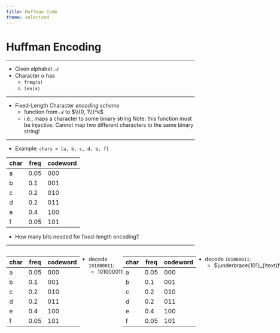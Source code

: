 ```yaml
---
title: Huffman Code
theme: solarized
---
```

# Huffman Encoding
---
<style>
.container{
    display: flex;
}
.col{
    flex: 1;
}
</style>

* Given alphabet $\mathcal{A}$
* Character α has <!-- .element: class="fragment" -->
    * `freq(α)` <!-- .element: class="fragment" -->
    * `len(α)` <!-- .element: class="fragment" -->
---
* Fixed-Length Character *encoding scheme*
    * function from $\mathcal{A}$ to $\\{0, 1\\}^k$ 
    * i.e., maps a character to some binary string <!-- .element: class="fragment" -->
Note: this function must be injective. Cannot map two different characters to the same binary string!
----
* Example: `chars = [a, b, c, d, e, f]` <!-- .element: class="fragment" -->

<div class="fragment">

| char | freq | codeword |
|------|------|----------|
| a    | 0.05 | 000      |
| b    | 0.1  | 001      |
| c    | 0.2  | 010      |
| d    | 0.2  | 011      |
| e    | 0.4  | 100      |
| f    | 0.05 | 101      |

</div>


* How many bits needed for fixed-length encoding?  <!-- .element: class="fragment" -->
----
<!-- .slide:  data-transition="none" -->
<div class="container">

<div class="col"> 

| char | freq | codeword |
|------|------|----------|
| a    | 0.05 | 000      |
| b    | 0.1  | 001      |
| c    | 0.2  | 010      |
| d    | 0.2  | 011      |
| e    | 0.4  | 100      |
| f    | 0.05 | 101      |
</div>

<div class="col"> 


* decode `101000011`: 
  * $101000011$ <!-- .element: class="fragment" -->
</div>


----
<!-- .slide:  data-transition="none" -->

<div class="container"> 

<div class="col">

| char | freq | codeword |
|------|------|----------|
| a    | 0.05 | 000      |
| b    | 0.1  | 001      |
| c    | 0.2  | 010      |
| d    | 0.2  | 011      |
| e    | 0.4  | 100      |
| f    | 0.05 | 101      |
</div>

<div class="col"> 

* decode `101000011`: 
  * $\underbrace{101}_{\text{f}}000011$
</div>


</div>

----
<!-- .slide:  data-transition="none" -->

<div class="container">

<div class="col">

| char | freq | codeword |
|------|------|----------|
| a    | 0.05 | 000      |
| b    | 0.1  | 001      |
| c    | 0.2  | 010      |
| d    | 0.2  | 011      |
| e    | 0.4  | 100      |
| f    | 0.05 | 101      |
</div>

<div class="col"> 

* decode `101000011`: 
  * $101\underbrace{000}_{\text{a}}011$
</div>


</div>
----
<!-- .slide:  data-transition="none" -->

<div class="container">

<div class="col">

| char | freq | codeword |
|------|------|----------|
| a    | 0.05 | 000      |
| b    | 0.1  | 001      |
| c    | 0.2  | 010      |
| d    | 0.2  | 011      |
| e    | 0.4  | 100      |
| f    | 0.05 | 101      |
</div>

<div class="col"> 

* decode `101000011`: 
  * $101000\underbrace{011}_{\text{d}}$
</div>


</div>

----
<!-- .slide:  data-transition="none" -->

<div class="container">

<div class="col">

| char | freq | codeword |
|------|------|----------|
| a    | 0.05 | 000      |
| b    | 0.1  | 001      |
| c    | 0.2  | 010      |
| d    | 0.2  | 011      |
| e    | 0.4  | 100      |
| f    | 0.05 | 101      |
</div>

<div class="col">

* decode `101000011`: 
  * $\underbrace{101000011}_{\text{fad}}$
</div>


</div>

----

<!-- .slide: data-auto-animate -->

<!-- .element: data-id="code-animation" -->
<div class="container">

<div class="col">

| char | freq | codeword |
|------|------|----------|
| a    | 0.05 | 000      |
| b    | 0.1  | 001      |
| c    | 0.2  | 010      |
| d    | 0.2  | 011      |
| e    | 0.4  | 100      |
| f    | 0.05 | 101      |
</div>

<div class="col">

* encode `bad`: 
  * $\texttt{b} \to 001$ <!-- .element: class="fragment" -->
  * $\texttt{a} \to 000$ <!-- .element: class="fragment" -->
  * $\texttt{d} \to 011$ <!-- .element: class="fragment" -->
* $\texttt{bad} \to 001000011$ <!-- .element: class="fragment" -->
</div>


</div>
----
* Average code length
    * $$\texttt{cost}(E) = \sum_{\alpha\in\mathcal{A}} \texttt{freq}(\alpha)\cdot\texttt{len}(\alpha)$$ <!-- .element: class="fragment" -->
* Bounded below by Entropy: <!-- .element: class="fragment" -->
    * $$\texttt{entropy}(\mathcal{A}) = \sum_{\alpha\in\mathcal{A}} \texttt{freq}(\alpha)\cdot\log\left(\frac{1}{\texttt{freq}(\alpha)}\right)$$ <!-- .element: class="fragment" -->
----
<!-- .slide: data-transition="none" -->

* For fixed length encoding, average code length is just length

<div class="fragment">

| char | freq | codeword |
|------|------|----------|
| a    | 0.05 | 000      |
| b    | 0.1  | 001      |
| c    | 0.2  | 010      |
| d    | 0.2  | 011      |
| e    | 0.4  | 100      |
| f    | 0.05 | 101      |
</div>

* $3 \cdot 0.05 + 3 \cdot 0.1 + \dots + 3 \cdot 0.05$ <!-- .element: class="fragment" -->
----
<!-- .slide: data-transition="none" -->

* For fixed length encoding, average code length is just length

| char | freq | codeword |
|------|------|----------|
| a    | 0.05 | 000      |
| b    | 0.1  | 001      |
| c    | 0.2  | 010      |
| d    | 0.2  | 011      |
| e    | 0.4  | 100      |
| f    | 0.05 | 101      |

* $=3\left(0.05 + 0.1 + \dots + 0.05\right)\phantom{11}$
----
<!-- .slide: data-transition="none" -->

* For fixed length encoding, average code length is just length

| char | freq | codeword |
|------|------|----------|
| a    | 0.05 | 000      |
| b    | 0.1  | 001      |
| c    | 0.2  | 010      |
| d    | 0.2  | 011      |
| e    | 0.4  | 100      |
| f    | 0.05 | 101      |

* $=3\cdot 1\phantom{111111111111111111111}$
----
<!-- .slide: data-transition="none" -->

* For fixed length encoding, average code length is just length

| char | freq | codeword |
|------|------|----------|
| a    | 0.05 | 000      |
| b    | 0.1  | 001      |
| c    | 0.2  | 010      |
| d    | 0.2  | 011      |
| e    | 0.4  | 100      |
| f    | 0.05 | 101      |

* $=3\phantom{11111111111111111111111}$
---
* Some chars are more frequent than others 
* More frequent chars should use less space <!-- .element: class="fragment" -->
* Variable length encoding <!-- .element: class="fragment" -->
    * A function from $\mathcal{A}$ to $\\{0, 1\\} \cup \\{0, 1\\}^2 \cup \dots \cup \\{0, 1\\}^k$ <!-- .element: class="fragment" -->
    * i.e., maps character to binary sequences of different lengths <!-- .element: class="fragment" -->
----
| char | codeword |
|------|----------|
| a    | 0        |
| b    | 1        |
| c    | 10       |
| d    | 11       |

* Is above valid? <!-- .element: class="fragment" -->

<div class="fragment">

* Decode `0110`:
</div>
----
<!-- .slide: data-transition="none" -->

* Decode `0110`:
* $\underbrace{0}_{\text{a}}110$ <!-- .element: class="fragment" -->

----
<!-- .slide: data-transition="none" -->

* Decode `0110`:
* $0\underbrace{11}_{\text{d}}0$

----
<!-- .slide: data-transition="none" -->

* Decode `0110`:
* $011\underbrace{0}_{\text{a}}$

----
<!-- .slide: data-transition="none" -->

* Decode `0110`:
* $\underbrace{0110}_{\text{ada}}$

----

<!-- .slide: data-transition="none" -->

* Decode `0110`:
* $\underbrace{0110}_{\text{ada}}$
* $\underbrace{0}_{\text{a}}110$ <!-- .element: class="fragment" -->
----

<!-- .slide: data-transition="none" -->

* Decode `0110`:
* $\underbrace{0110}_{\text{ada}}$
* $0\underbrace{1}_{\text{b}}10$
----
<!-- .slide: data-transition="none" -->

* Decode `0110`:
* $\underbrace{0110}_{\text{ada}}$
* $01\underbrace{1}_{\text{b}}0$
----
<!-- .slide: data-transition="none" -->

* Decode `0110`:
* $\underbrace{0110}_{\text{ada}}$
* $011\underbrace{0}_{\text{a}}$
----

<!-- .slide: data-transition="none" -->

* Decode `0110`:
* $\underbrace{0110}_{\text{ada}}$
* $\underbrace{0110}_{\text{abba}}$
----

<!-- .slide: data-transition="none" -->

* Decode `0110`:
* $\underbrace{0110}_{\text{ada}}$
* $\underbrace{0110}_{\text{abba}}$
* Which is it?
----
* To avoid ambiguity, use *prefix code* 
    * Prefix property: no codeword can be the prefix of another codeword <!-- .element: class="fragment" -->

<div class="container">

<div class="col"> <!-- .element: class="fragment" -->

| char | freq | codeword |
|------|------|----------|
| a    | 0.05 | 0        |
| b    | 0.1  | 10       |
| c    | 0.2  | 110      |
| d    | 0.2  | 1110     |
| e    | 0.4  | 11110    |
| f    | 0.05 | 11111    |
</div>

<div class="col">

* What is the Average Code Length? <!-- .element: class="fragment" -->
* `0.05 * 1 + 0.1 * 2 + ... + 0.05 * 5 = 3.9` <!-- .element: class="fragment" -->
* Much worse than entropy (2.22) <!-- .element: class="fragment" -->
    * Can we do better? <!-- .element: class="fragment" -->
</div>
</div>
---

## Huffman Algorithm

* Create a binary tree:
    * Begin with all characters as leaves <!-- .element: class="fragment" -->
    * Take the two characters with lowest frequency <!-- .element: class="fragment" -->
        * `a`, `b` <!-- .element: class="fragment" -->
* Combine them into a new character <!-- .element: class="fragment" -->

    * Add `ab` as internal node with children `a` and `b`<!-- .element: class="fragment" -->
    
    
    * Repeat until there is only one character remaining <!-- .element: class="fragment" -->
----

<!-- .slide: data-transition="none" -->

```mermaid
graph TD
A((A<br>0.05))
B((B<br>0.1))
C((C<br>0.2))
D((D<br>0.2))
E((E<br>0.4))
F((F<br>0.05))

classDef finished fill:#9a9996
```
----

<!-- .slide: data-transition="none" -->

```mermaid
graph TD
A((A<br>0.05))
B((B<br>0.1))
C((C<br>0.2))
D((D<br>0.2))
E((E<br>0.4))
F((F<br>0.05))

AF((AF<br>0.1))
AF --- A
AF --- F

classDef finished fill:#9a9996
class A,F finished
```
